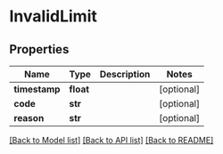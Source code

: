 # InvalidLimit

## Properties
Name | Type | Description | Notes
------------ | ------------- | ------------- | -------------
**timestamp** | **float** |  | [optional] 
**code** | **str** |  | [optional] 
**reason** | **str** |  | [optional] 

[[Back to Model list]](../README.md#documentation-for-models) [[Back to API list]](../README.md#documentation-for-api-endpoints) [[Back to README]](../README.md)

